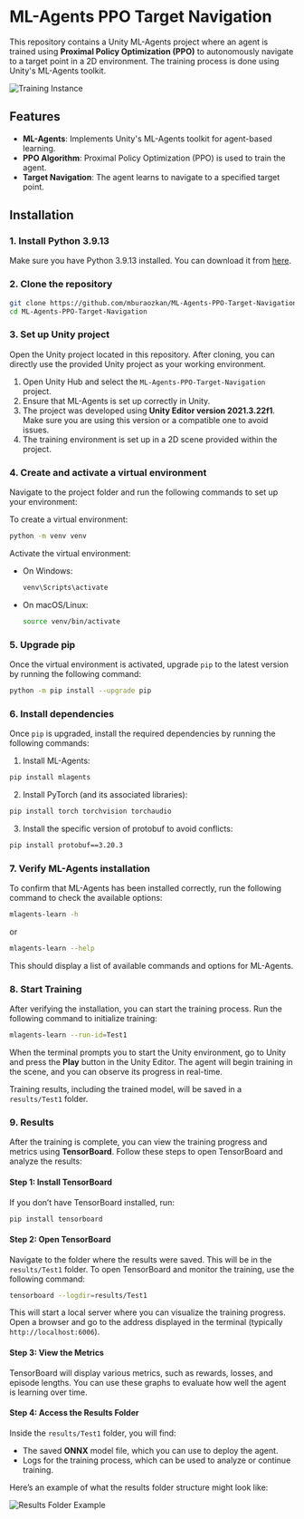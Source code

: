 # ML-Agents PPO Target Navigation

This repository contains a Unity ML-Agents project where an agent is trained using **Proximal Policy Optimization (PPO)** to autonomously navigate to a target point in a 2D environment. The training process is done using Unity's ML-Agents toolkit.

![Training Instance](path_to_your_gif.gif)

## Features

- **ML-Agents**: Implements Unity's ML-Agents toolkit for agent-based learning.
- **PPO Algorithm**: Proximal Policy Optimization (PPO) is used to train the agent.
- **Target Navigation**: The agent learns to navigate to a specified target point.

## Installation

### 1. Install Python 3.9.13

Make sure you have Python 3.9.13 installed. You can download it from [here](https://www.python.org/downloads/release/python-3913/).

### 2. Clone the repository

```bash
git clone https://github.com/mburaozkan/ML-Agents-PPO-Target-Navigation.git
cd ML-Agents-PPO-Target-Navigation
```

### 3. Set up Unity project

Open the Unity project located in this repository. After cloning, you can directly use the provided Unity project as your working environment.

1. Open Unity Hub and select the `ML-Agents-PPO-Target-Navigation` project.
2. Ensure that ML-Agents is set up correctly in Unity.
3. The project was developed using **Unity Editor version 2021.3.22f1**. Make sure you are using this version or a compatible one to avoid issues.
4. The training environment is set up in a 2D scene provided within the project.

### 4. Create and activate a virtual environment

Navigate to the project folder and run the following commands to set up your environment:

To create a virtual environment:
  
```bash
python -m venv venv
```

Activate the virtual environment:

- On Windows:
  ```bash
  venv\Scripts\activate
  ```
  
- On macOS/Linux:
  ```bash
  source venv/bin/activate
  ```
### 5. Upgrade pip

Once the virtual environment is activated, upgrade `pip` to the latest version by running the following command:

```bash
python -m pip install --upgrade pip
```

### 6. Install dependencies

Once `pip` is upgraded, install the required dependencies by running the following commands:

1. Install ML-Agents:
  
  ```bash
  pip install mlagents
  ```

2. Install PyTorch (and its associated libraries):
    
  ```bash
  pip install torch torchvision torchaudio
  ```

3. Install the specific version of protobuf to avoid conflicts:
  
  ```bash
  pip install protobuf==3.20.3
  ```

### 7. Verify ML-Agents installation

To confirm that ML-Agents has been installed correctly, run the following command to check the available options:

```bash
mlagents-learn -h
```

or 

```bash
mlagents-learn --help
```

This should display a list of available commands and options for ML-Agents.

### 8. Start Training

After verifying the installation, you can start the training process. Run the following command to initialize training:

```bash
mlagents-learn --run-id=Test1
```

When the terminal prompts you to start the Unity environment, go to Unity and press the **Play** button in the Unity Editor. The agent will begin training in the scene, and you can observe its progress in real-time.

Training results, including the trained model, will be saved in a `results/Test1` folder.

### 9. Results

After the training is complete, you can view the training progress and metrics using **TensorBoard**. Follow these steps to open TensorBoard and analyze the results:

#### Step 1: Install TensorBoard
If you don’t have TensorBoard installed, run:


```bash
pip install tensorboard
```

#### Step 2: Open TensorBoard
Navigate to the folder where the results were saved. This will be in the `results/Test1` folder. To open TensorBoard and monitor the training, use the following command:

```bash
tensorboard --logdir=results/Test1
```

This will start a local server where you can visualize the training progress. Open a browser and go to the address displayed in the terminal (typically `http://localhost:6006`).

#### Step 3: View the Metrics
TensorBoard will display various metrics, such as rewards, losses, and episode lengths. You can use these graphs to evaluate how well the agent is learning over time.

#### Step 4: Access the Results Folder
Inside the `results/Test1` folder, you will find:
- The saved **ONNX** model file, which you can use to deploy the agent.
- Logs for the training process, which can be used to analyze or continue training.

Here’s an example of what the results folder structure might look like:

![Results Folder Example](path_to_your_image.png)
